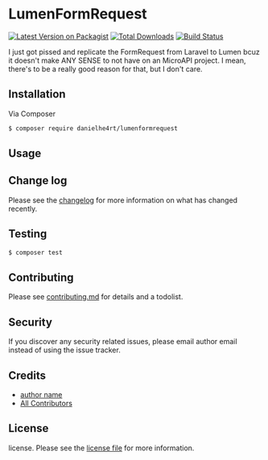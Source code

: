 # LumenFormRequest

[![Latest Version on Packagist][ico-version]][link-packagist]
[![Total Downloads][ico-downloads]][link-downloads]
[![Build Status][ico-travis]][link-travis]

I just got pissed and replicate the FormRequest from Laravel to Lumen bcuz it doesn't make ANY SENSE to not have on an MicroAPI project. I mean, there's to be a really good reason for that, but I don't care.

## Installation

Via Composer

``` bash
$ composer require danielhe4rt/lumenformrequest
```

## Usage

## Change log

Please see the [changelog](changelog.md) for more information on what has changed recently.

## Testing

``` bash
$ composer test
```

## Contributing

Please see [contributing.md](contributing.md) for details and a todolist.

## Security

If you discover any security related issues, please email author email instead of using the issue tracker.

## Credits

- [author name][link-author]
- [All Contributors][link-contributors]

## License

license. Please see the [license file](license.md) for more information.

[ico-version]: https://img.shields.io/packagist/v/danielhe4rt/lumenformrequest.svg?style=flat-square
[ico-downloads]: https://img.shields.io/packagist/dt/danielhe4rt/lumenformrequest.svg?style=flat-square
[ico-travis]: https://img.shields.io/travis/danielhe4rt/lumenformrequest/master.svg?style=flat-square
[ico-styleci]: https://styleci.io/repos/12345678/shield

[link-packagist]: https://packagist.org/packages/danielhe4rt/lumenformrequest
[link-downloads]: https://packagist.org/packages/danielhe4rt/lumenformrequest
[link-travis]: https://travis-ci.org/danielhe4rt/lumenformrequest
[link-styleci]: https://styleci.io/repos/12345678
[link-author]: https://github.com/danielhe4rt
[link-contributors]: ../../contributors
